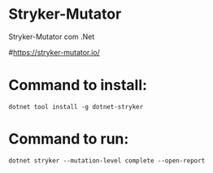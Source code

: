 # Stryker-Mutator
Stryker-Mutator com .Net

#https://stryker-mutator.io/

# Command to install:
`dotnet tool install -g dotnet-stryker`

# Command to run:
`dotnet stryker --mutation-level complete --open-report`
